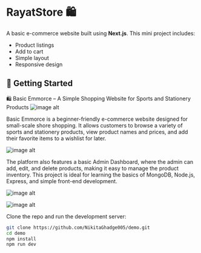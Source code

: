 # RayatStore 🛍️

A basic e-commerce website built using **Next.js**. This mini project includes:

- Product listings
- Add to cart
- Simple layout
- Responsive design

## 🚀 Getting Started


🛍️ Basic Emmorce – A Simple Shopping Website for Sports and Stationery Products
![image alt]()

Basic Emmorce is a beginner-friendly e-commerce website designed for small-scale shore shopping. It allows customers to browse a variety of sports and stationery products, view product names and prices, and add their favorite items to a wishlist for later.

![image alt]()

The platform also features a basic Admin Dashboard, where the admin can add, edit, and delete products, making it easy to manage the product inventory. This project is ideal for learning the basics of MongoDB, Node.js, Express, and simple front-end development.

![image alt]()

![image alt]()



Clone the repo and run the development server:

```bash
git clone https://github.com/NikitaGhadge005/demo.git
cd demo
npm install
npm run dev


